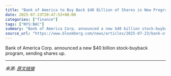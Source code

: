 ```yaml
---
title: "Bank of America to Buy Back $40 Billion of Shares in New Program"
date: 2025-07-23T20:47:53+08:00
categories: ["finance"]
tags: ["NYS:BAC"]
summary: "Bank of America Corp. announced a new $40 billion stock-buyback program, sending shares up."
source_url: "https://www.bloomberg.com/news/articles/2025-07-23/bank-of-america-to-buy-back-40-billion-of-shares-in-new-program"
---
```


Bank of America Corp. announced a new $40 billion stock-buyback program, sending shares up.

---

*来源: [原文链接](https://www.bloomberg.com/news/articles/2025-07-23/bank-of-america-to-buy-back-40-billion-of-shares-in-new-program)*
